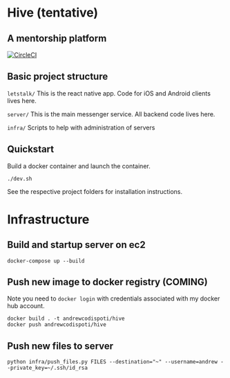 # Hive (tentative)
## A mentorship platform
[![CircleCI](https://circleci.com/gh/andrew749/letstalk.svg?style=svg&circle-token=188ccb7b28649151618bf95dd0259cd67a5a1b9f)](https://circleci.com/gh/andrew749/letstalk)

## Basic project structure

`letstalk/`
This is the react native app. Code for iOS and Android clients lives here.

`server/`
This is the main messenger service. All backend code lives here.

`infra/`
Scripts to help with administration of servers

## Quickstart
Build a docker container and launch the container.
```
./dev.sh
```

See the respective project folders for installation instructions.

# Infrastructure
## Build and startup server on ec2
```
docker-compose up --build
```

## Push new image to docker registry (COMING)
Note you need to `docker login` with credentials associated with my docker hub account.
```
docker build . -t andrewcodispoti/hive
docker push andrewcodispoti/hive
```

## Push new files to server
```python infra/push_files.py FILES --destination="~" --username=andrew --private_key=~/.ssh/id_rsa```
